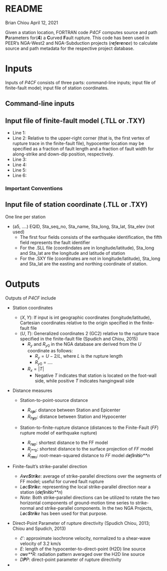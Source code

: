 README
================
Brian Chiou
April 12, 2021

Given a station location, FORTRAN code *P4CF* computes source and path
**P**arameters for(**4**) a **C**urved **F**ault rupture. This code has
been used in PEER’s NGA-West2 and NGA-Subduction projects
(*r**e**f**e**r**e**n**c**e*) to calculate source and path metadata for
the respective project database.

# Inputs

Inputs of *P4CF* consists of three parts: command-line inputs; input
file of finite-fault model; input file of station coordinates.

## Command-line inputs

## Input file of finite-fault model (.TLL or .TXY)

-   Line 1:
-   Line 2: Relative to the upper-right corner (that is, the first
    vertex of rupture trace in the finite-fault file), hypocenter
    location may be specified as a fraction of fault length and a
    fraction of fault width for along-strike and down-dip position,
    respectively.
-   Line 3:
-   Line 4:
-   Line 5:
-   Line 6:

### Important Conventions

## Input file of station coordinate (.TLL or .TXY)

One line per station

-   (a5, ….) EQID, Sta\_seq\_no, Sta\_name, Sta\_long, Sta\_lat,
    Sta\_elev (not used)
    -   The first four fields consists of the earthquake identification,
        the fifth field represents the fault identifier
    -   For the .SLL file (coordindates are in longitude/latitude),
        Sta\_long and Sta\_lat are the longitude and latitude of station
    -   For the .SXY file (coordinates are not in longitude/latitude),
        Sta\_long and Sta\_lat are the easting and northing coordinate
        of station.

# Outputs

Outputs of *P4CF* include

-   Station coordinates

    -   (*X*, *Y*): If input is int geographic coordinates
        (longitude/latitude), Cartesian coordinates relative to the
        origin specified in the finite-fault file
    -   (*U*, *T*): Generalized coordinates 2 (GC2) relative to the
        rupture trace specified in the finite-fault file (Spudich and
        Chiou, 2015)
        -   *R*<sub>*y*</sub> and *R*<sub>*y*0</sub> in the NGA database
            are derived from the *U* coordinate as follows:
            -   *R*<sub>*y*</sub> = *U* − 2/*L*, where *L* is the
                rupture length
            -   *R*<sub>*y*0</sub> = ….
        -   *R*<sub>*x*</sub> = \|*T*\|
            -   Negative *T* indicates that station is located on the
                foot-wall side, while positive *T* indicates hangingwall
                side

-   Distance measures

    -   Station-to-point-source distance

        -   *R*<sub>*e**p**i*</sub>: distance between Station and
            Epicenter
        -   *R*<sub>*h**y**p*</sub>: distance between Station and
            Hypocenter

    -   Station-to-finite-rupture distance (distances to the
        Finite-Fault (*FF*) rupture model of earthquake rupture)

        -   *R*<sub>*r**u**p*</sub>: shortest distance to the FF model
        -   *R*<sub>*j**b*</sub>: shortest distance to the surface
            projection of *FF* model
        -   *R*<sub>*r**m**s*</sub>: root-mean-squared distance to *FF*
            model *d**e**f**i**n**i**t**i**o**n*

-   Finite-fault’s strike-parallel direction

    -   *A**v**e**S**t**r**i**k**e*: average of strike-parallel
        directions over the segments of FF model; useful for curved
        fault rupture
    -   *L**o**c**S**t**r**i**k**e*: representing the local
        strike-parallel direction near a station
        (*d**e**f**i**n**i**t**i**o**n*)
    -   *Note*: Both strike-parallel directions can be utilized to
        rotate the two horizontal components of ground-motion time
        series to strike-normal and strike-parallel components. In the
        two NGA Projects, *L**o**c**S**t**r**i**k**e* has been used for
        that purpose.

-   Direct-Point Parameter of rupture directivity (Spudich Chiou, 2013;
    Chiou and Spudich, 2013)

    -   *ĉ*′: approximate isochrone velocity, normalized to a shear-wave
        velocity of 3.2 km/s
    -   *E*: length of the hypocenter-to-direct-point (H2D) line source
    -   *a**v**e**R*: radiation pattern averaged over the H2D line
        source
    -   *D**P**P*: direct-point parameter of rupture directivity

-   
